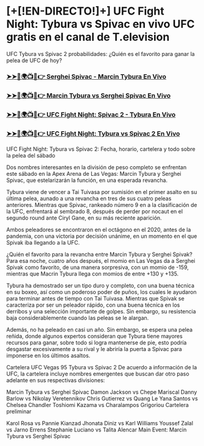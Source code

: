#  [+[!EN-DIRECTO!]+] UFC Fight Night: Tybura vs Spivac en vivo UFC gratis en el canal de T.elevision

UFC Tybura vs Spivac 2 probabilidades: ¿Quién es el favorito para ganar la pelea de UFC de hoy?

<h3><a href="https://cutt.ly/MecUE7J2">➤➤🔴🌍📺📱👉 Serghei Spivac - Marcin Tybura En Vivo</a></h3>

<h3><a href="https://cutt.ly/MecUE7J2">➤➤🔴🌍📺📱👉 Marcin Tybura vs Serghei Spivac En Vivo</a></h3>

<h3><a href="https://cutt.ly/MecUE7J2">➤➤🔴🌍📺📱👉 UFC Fight Night: Spivac 2 - Tybura En Vivo</a></h3>

<h3><a href="https://cutt.ly/MecUE7J2">➤➤🔴🌍📺📱👉 UFC Fight Night: Tybura vs Spivac 2 En Vivo</a></h3>

UFC Fight Night: Tybura vs Spivac 2: Fecha, horario, cartelera y todo sobre la pelea del sábado

Dos nombres interesantes en la división de peso completo se enfrentan este sábado en la Apex Arena de Las Vegas: Marcin Tybura y Serghei Spivac, que estelarizarán la función, en una esperada revancha.

Tybura viene de vencer a Tai Tuivasa por sumisión en el primer asalto en su última pelea, aunado a una revancha en tres de sus cuatro peleas anteriores. Mientras que Spivac, rankeado número 9 en a la clasificación de la UFC, enfrentará al sembrado 8, después de perder por nocaut en el segundo round ante Ciryl Gane, en su más reciente aparición.

Ambos peleadores se encontraron en el octágono en el 2020, antes de la pandemia, con una victoria por decisión unánime, en un momento en el que Spivak iba llegando a la UFC.

¿Quién el favorito para la revancha entre Marcin Tybura y Serghei Spivak?
Para esa noche, cuatro años después, el momio en Las Vegas da a Serghei Spivak como favorito, de una manera sorpresiva, con un momio de -159, mientras que Macrin Tybura llega con momios de entre +130 y +135.

Tybura ha demostrado ser un tipo duro y completo, con una buena técnica en su boxeo, así como un poderoso poder de puños, los cuales le ayudaron para terminar antes de tiempo con Tai Tuivasa. Mientras que Spivak se caracteriza por ser un peleador rápido, con una buena técnica en los derribos y una selección importante de golpes. Sin embargo, su resistencia baja considerablemente cuando las peleas se le alargan.

Además, no ha peleado en casi un año. Sin embargo, se espera una pelea reñida, donde algunos expertos consideran que Tybura tiene mayores recursos para ganar, sobre todo si logra mantenerse de pie, esto podría desgastar excesivamente a su rival y le abriría la puerta a Spivac para imponerse en los últimos asaltos.

Cartelera UFC Vegas 95 Tybura vs Spivac 2
De acuerdo a información de la UFC, la cartelera incluye nombres emergentes que buscan dar otro paso adelante en sus respectivas divisiones:

Marcin Tybura vs Serghei Spivac
Damon Jackson vs Chepe Mariscal
Danny Barlow vs Nikolay Veretennikov
Chris Gutierrez vs Quang Le
Yana Santos vs Chelsea Chandler
Toshiomi Kazama vs Charalampos Grigoriou
Cartelera preliminar

Karol Rosa vs Pannie Kianzad
Jhonata Diniz vs Karl Williams
Youssef Zalal vs Jarno Errens
Stephanie Luciano vs Talita Alencar
Main Event: Marcin Tybura vs Serghei Spivac
